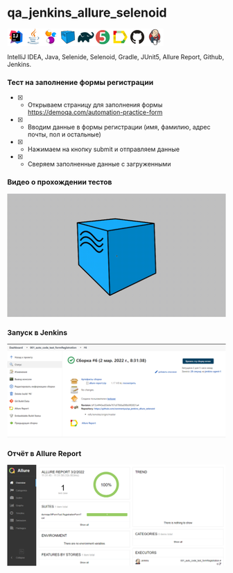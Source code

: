 #  qa_jenkins_allure_selenoid

![Intelij_IDEA](src/test/resources/files/icons/Intelij_IDEA.png)![Java](src/test/resources/files/icons/Java.png)![Selenide](src/test/resources/files/icons/Selenide.png)![Selenoid](src/test/resources/files/icons/Selenoid.png)![Gradle](src/test/resources/files/icons/Gradle.png)![JUnit5](src/test/resources/files/icons/JUnit5.png)![Allure Report](src/test/resources/files/icons/Allure_Report.png)![Github](src/test/resources/files/icons/Github.png)![Jenkins](src/test/resources/files/icons/Jenkins.png)

IntelliJ IDEA, Java, Selenide, Selenoid, Gradle, JUnit5, Allure Report,  Github, Jenkins.

### Тест на заполнение формы регистрации
- [X] - Открываем страницу для заполнения формы https://demoqa.com/automation-practice-form
- [X] - Вводим данные в формы регистрации (имя, фамилию, адрес почты, пол и остальные)
- [X] - Нажимаем на кнопку submit и отправляем данные
- [X] - Сверяем заполненные данные с загруженными



### Видео о прохождении тестов
![Selenoid](src/test/resources/files/Selenoid.gif)

### Запуск в Jenkins
![Jenkins](src/test/resources/files/Jenkins_build.png)

### Отчёт в Allure Report
![Allure](src/test/resources/files/AllureReport.png)
 